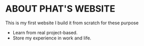 # ABOUT PHAT'S WEBSITE

This is my first website
I build it from scratch for these purpose
* Learn from real project-based.
* Store my experience in work and life.

